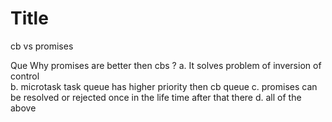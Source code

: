 # Title 
cb vs promises

Que Why promises are better then cbs ?
a.  It solves problem of  inversion of control  
b.  microtask task queue has higher priority then cb queue
c. promises can be resolved or rejected once in the life time after that there
d. all of the above 

